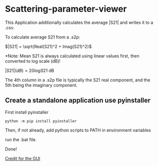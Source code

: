 # Scattering-parameter-viewer

This Application additionally calculates the average |S21| and writes it to a .csv.

To calculate average S21 from a .s2p:

$|S21| = \sqrt{Real(S21)^2 + Imag(S21)^2}$

*Note: Mean S21 is always calculated using linear values first, then converted to log scale (dB)!

$|S21|(dB) = 20log{S21}$ dB

The 4th column in a .s2p file is typically the S21 real component, and the 5th being the imaginary component.


## Create a standalone application use pyinstaller
First install pyinstaller

`python -m pip install pyinstaller`


Then, if not already, add python scripts to PATH in environment variables

run the .bat file.

Done!

[Credit for the GUI](https://github.com/Partmedia/s2p-view)
